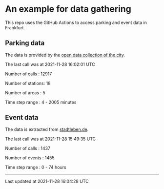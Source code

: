 # An example for data gathering

This repo uses the GitHub Actions to access parking and event data in Frankfurt.

## Parking data
The data is provided by the [open data collection of the city](https://www.offenedaten.frankfurt.de/).

The last call was at 2021-11-28 16:02:01 UTC

Number of calls   : 12917

Number of stations:    18

Number of areas   :     5

Time step range   :     4 -  2005 minutes


## Event data
The data is extracted from [stadtleben.de](https://stadtleben.de/frankfurt/).

The last call was at 2021-11-28 15:49:35 UTC

Number of calls   : 1437

Number of events  : 1455

Time step range   :    0 -   74 hours


----

Last updated at 2021-11-28 16:04:28 UTC
